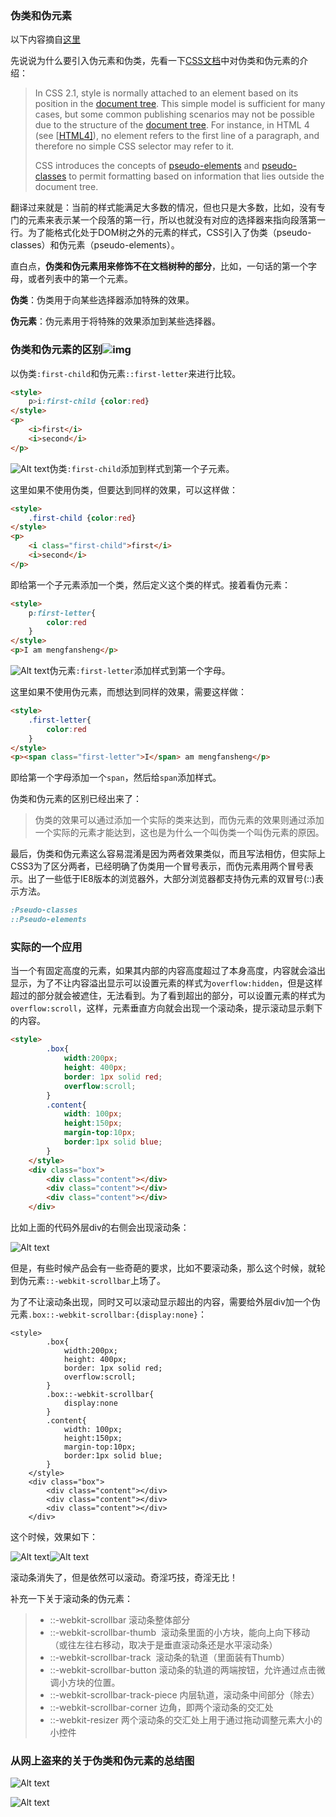 ### 伪类和伪元素

以下内容摘自[这里](http://www.alloyteam.com/2016/05/summary-of-pseudo-classes-and-pseudo-elements/)

先说说为什么要引入伪元素和伪类，先看一下[CSS文档](https://www.w3.org/TR/CSS2/selector.html#pseudo-elements)中对伪类和伪元素的介绍：

>In CSS 2.1, style is normally attached to an element based on its position in the [document tree](https://www.w3.org/TR/CSS2/conform.html#doctree). This simple model is sufficient for many cases, but some common publishing scenarios may not be possible due to the structure of the [document tree](https://www.w3.org/TR/CSS2/conform.html#doctree). For instance, in HTML 4 (see [[HTML4\]](https://www.w3.org/TR/CSS2/refs.html#ref-HTML4)), no element refers to the first line of a paragraph, and therefore no simple CSS selector may refer to it.
>
>CSS introduces the concepts of [pseudo-elements](undefined) and [pseudo-classes](undefined) to permit formatting based on information that lies outside the document tree.

翻译过来就是：当前的样式能满足大多数的情况，但也只是大多数，比如，没有专门的元素来表示某一个段落的第一行，所以也就没有对应的选择器来指向段落第一行。为了能格式化处于DOM树之外的元素的样式，CSS引入了伪类（pseudo-classes）和伪元素（pseudo-elements）。

直白点，__伪类和伪元素用来修饰不在文档树种的部分__，比如，一句话的第一个字母，或者列表中的第一个元素。

__伪类__：伪类用于向某些选择器添加特殊的效果。

__伪元素__：伪元素用于将特殊的效果添加到某些选择器。

### 伪类和伪元素的区别![img](file:///E:/UserData/My%20Documents/GitHub/Javascript/img/201702102028.png?lastModify=1486727420)

以伪类`:first-child`和伪元素`::first-letter`来进行比较。

```html
<style>
	p>i:first-child {color:red}
</style>
<p>
	<i>first</i>
	<i>second</i>
</p>
```

![Alt text](../img/20170210.png)伪类`:first-child`添加到样式到第一个子元素。

这里如果不使用伪类，但要达到同样的效果，可以这样做：

```html
<style>
	.first-child {color:red}
</style>
<p>
	<i class="first-child">first</i>
	<i>second</i>
</p>
```

即给第一个子元素添加一个类，然后定义这个类的样式。接着看伪元素：

```html
<style>
	p:first-letter{
      	color:red
	}
</style>
<p>I am mengfansheng</p>
```

![Alt text](../img/201702102028.png)伪元素`:first-letter`添加样式到第一个字母。

这里如果不使用伪元素，而想达到同样的效果，需要这样做：

```html
<style>
	.first-letter{
      	color:red
	}
</style>
<p><span class="first-letter">I</span> am mengfansheng</p>
```

即给第一个字母添加一个`span`，然后给`span`添加样式。

伪类和伪元素的区别已经出来了：

>伪类的效果可以通过添加一个实际的类来达到，而伪元素的效果则通过添加一个实际的元素才能达到，这也是为什么一个叫伪类一个叫伪元素的原因。

最后，伪类和伪元素这么容易混淆是因为两者效果类似，而且写法相仿，但实际上CSS3为了区分两者，已经明确了伪类用一个冒号表示，而伪元素用两个冒号表示。出了一些低于IE8版本的浏览器外，大部分浏览器都支持伪元素的双冒号(::)表示方法。

````css
:Pseudo-classes
::Pseudo-elements
````

### 实际的一个应用

当一个有固定高度的元素，如果其内部的内容高度超过了本身高度，内容就会溢出显示，为了不让内容溢出显示可以设置元素的样式为`overflow:hidden`，但是这样超过的部分就会被遮住，无法看到。为了看到超出的部分，可以设置元素的样式为`overflow:scroll`，这样，元素垂直方向就会出现一个滚动条，提示滚动显示剩下的内容。

```html
<style>
		.box{
			width:200px;
			height: 400px;
			border: 1px solid red;
			overflow:scroll;
		}
		.content{
			width: 100px;
			height:150px;
			margin-top:10px;
			border:1px solid blue;
		}
	</style>
	<div class="box">
		<div class="content"></div>
		<div class="content"></div>
		<div class="content"></div>
	</div>
```

比如上面的代码外层div的右侧会出现滚动条：

![Alt text](../img/201702102057.png)

但是，有些时候产品会有一些奇葩的要求，比如不要滚动条，那么这个时候，就轮到伪元素`::-webkit-scrollbar`上场了。

为了不让滚动条出现，同时又可以滚动显示超出的内容，需要给外层div加一个伪元素`.box::-webkit-scrollbar:{display:none}`：

```
<style>
		.box{
			width:200px;
			height: 400px;
			border: 1px solid red;
			overflow:scroll;
		}
		.box::-webkit-scrollbar{
          	display:none
		}
		.content{
			width: 100px;
			height:150px;
			margin-top:10px;
			border:1px solid blue;
		}
	</style>
	<div class="box">
		<div class="content"></div>
		<div class="content"></div>
		<div class="content"></div>
	</div>
```



这个时候，效果如下：

![Alt text](../img/201702102100.png)![Alt text](../img/201702102102.png)

滚动条消失了，但是依然可以滚动。奇淫巧技，奇淫无比！

补充一下关于滚动条的伪元素：

>- ::-webkit-scrollbar 滚动条整体部分
>- ::-webkit-scrollbar-thumb  滚动条里面的小方块，能向上向下移动（或往左往右移动，取决于是垂直滚动条还是水平滚动条）
>- ::-webkit-scrollbar-track  滚动条的轨道（里面装有Thumb）
>- ::-webkit-scrollbar-button 滚动条的轨道的两端按钮，允许通过点击微调小方块的位置。
>- ::-webkit-scrollbar-track-piece 内层轨道，滚动条中间部分（除去）
>- ::-webkit-scrollbar-corner 边角，即两个滚动条的交汇处
>- ::-webkit-resizer 两个滚动条的交汇处上用于通过拖动调整元素大小的小控件



### 从网上盗来的关于伪类和伪元素的总结图

![Alt text](../img/伪类.png)

![Alt text](../img/伪元素.png)